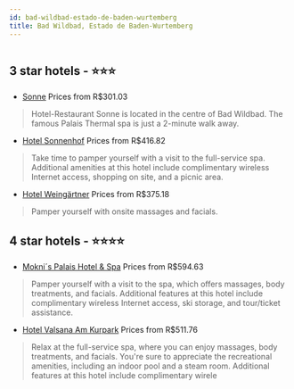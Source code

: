 ```yaml
---
id: bad-wildbad-estado-de-baden-wurtemberg
title: Bad Wildbad, Estado de Baden-Wurtemberg
---
```


<center><img src="http://cdn.smyrooms.com/cloudcontent/fotos/agregadorHotelero/0019/57225/1957225/1.jpg?f=15754741" alt="" /></center>


##  3 star hotels - ⭐️⭐️⭐️

-    [Sonne](https://www.hurb.com/br/hotels/bad-wildbad/sonne-JNP-JP712895?cmp=18055) Prices from R$301.03
   > Hotel-Restaurant Sonne is located in the centre of Bad Wildbad. The famous Palais Thermal spa is just a 2-minute walk away.
-    [Hotel Sonnenhof](https://www.hurb.com/br/hotels/bad-wildbad/hotel-sonnenhof-JNP-JP728019?cmp=18055) Prices from R$416.82
   > Take time to pamper yourself with a visit to the full-service spa. Additional amenities at this hotel include complimentary wireless Internet access, shopping on site, and a picnic area.
-    [Hotel Weingärtner](https://www.hurb.com/br/hotels/bad-wildbad/hotel-weingartner-JNP-JP384627?cmp=18055) Prices from R$375.18
   > Pamper yourself with onsite massages and facials.

##  4 star hotels - ⭐️⭐️⭐️⭐️

-    [Mokni´s Palais Hotel & Spa](https://www.hurb.com/br/hotels/bad-wildbad/moknis-palais-hotel-spa-JNP-JP604904?cmp=18055) Prices from R$594.63
   > Pamper yourself with a visit to the spa, which offers massages, body treatments, and facials. Additional features at this hotel include complimentary wireless Internet access, ski storage, and tour/ticket assistance.
-    [Hotel Valsana Am Kurpark](https://www.hurb.com/br/hotels/bad-wildbad/hotel-valsana-am-kurpark-JNP-JP792125?cmp=18055) Prices from R$511.76
   > Relax at the full-service spa, where you can enjoy massages, body treatments, and facials. You're sure to appreciate the recreational amenities, including an indoor pool and a steam room. Additional features at this hotel include complimentary wirele
